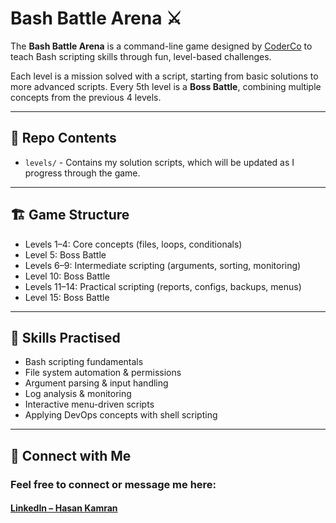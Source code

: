 # Bash Battle Arena ⚔️  

The **Bash Battle Arena** is a command-line game designed by [CoderCo](https://coderco.io/) to teach Bash scripting skills through fun, level-based challenges.

Each level is a mission solved with a script, starting from basic solutions to more advanced scripts. Every 5th level is a **Boss Battle**, combining multiple concepts from the previous 4 levels.

---

## 📂 Repo Contents
- `levels/` - Contains my solution scripts, which will be updated as I progress through the game.

---

## 🏗️ Game Structure
- Levels 1–4: Core concepts (files, loops, conditionals)  
- Level 5: Boss Battle  
- Levels 6–9: Intermediate scripting (arguments, sorting, monitoring)  
- Level 10: Boss Battle  
- Levels 11–14: Practical scripting (reports, configs, backups, menus)  
- Level 15: Boss Battle  

---

## 🚀 Skills Practised  
- Bash scripting fundamentals  
- File system automation & permissions  
- Argument parsing & input handling  
- Log analysis & monitoring  
- Interactive menu-driven scripts  
- Applying DevOps concepts with shell scripting  

---

## 🔗 Connect with Me

### Feel free to connect or message me here:  
#### [LinkedIn – Hasan Kamran](https://www.linkedin.com/in/hasankamrandev)
